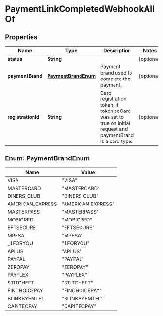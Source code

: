 

# PaymentLinkCompletedWebhookAllOf


## Properties

| Name | Type | Description | Notes |
|------------ | ------------- | ------------- | -------------|
|**status** | **String** |  |  [optional] |
|**paymentBrand** | [**PaymentBrandEnum**](#PaymentBrandEnum) | Payment brand used to complete the payment. |  [optional] |
|**registrationId** | **String** | Card registration token, if tokeniseCard was set to true on initial request and paymentBrand is a card type. |  [optional] |



## Enum: PaymentBrandEnum

| Name | Value |
|---- | -----|
| VISA | &quot;VISA&quot; |
| MASTERCARD | &quot;MASTERCARD&quot; |
| DINERS_CLUB | &quot;DINERS CLUB&quot; |
| AMERICAN_EXPRESS | &quot;AMERICAN EXPRESS&quot; |
| MASTERPASS | &quot;MASTERPASS&quot; |
| MOBICRED | &quot;MOBICRED&quot; |
| EFTSECURE | &quot;EFTSECURE&quot; |
| MPESA | &quot;MPESA&quot; |
| _1FORYOU | &quot;1FORYOU&quot; |
| APLUS | &quot;APLUS&quot; |
| PAYPAL | &quot;PAYPAL&quot; |
| ZEROPAY | &quot;ZEROPAY&quot; |
| PAYFLEX | &quot;PAYFLEX&quot; |
| STITCHEFT | &quot;STITCHEFT&quot; |
| FINCHOICEPAY | &quot;FINCHOICEPAY&quot; |
| BLINKBYEMTEL | &quot;BLINKBYEMTEL&quot; |
| CAPITECPAY | &quot;CAPITECPAY&quot; |



